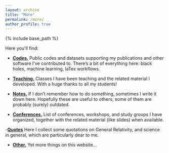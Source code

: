 ```yaml
---
layout: archive
title: "More"
permalink: /more/
author_profile: true
---
```


{% include base_path %}


Here you'll find:

- **[Codes.](/codes/)** 
Public codes and datasets supporting my publications and other software I've contributed to. There’s a bit of everything here: black holes, machine learning, laTex workflows.

- **[Teaching.](/teaching/)**
Classes I have been teaching and the related material I developed. With a huge thanks to all my students!

- **[Notes.](/notes/)**
If I don’t remember how to do something, sometimes I write it down here. Hopefully these are useful to others, some of them are probably (surely) outdated.

- **[Conferences.](/conferences/)**
List of conferences, workshops, and study groups I have organized, together with the related material (like slides) when available.

-**[Quotes](/quotes/)**
Here I collect some quotations on General Relativity, and science in general, which are particularly dear to me.

- **[Other.](/other/)**
Yet more things on this website...